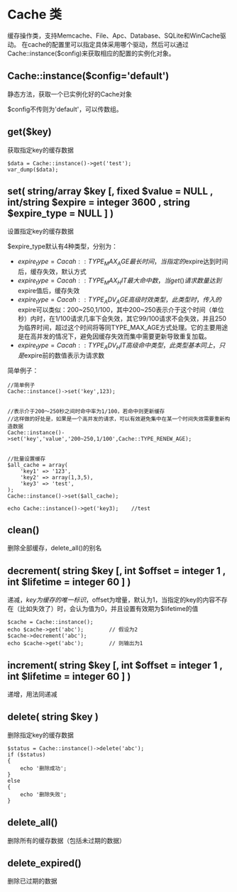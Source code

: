 Cache 类
==============
缓存操作类，支持Memcache、File、Apc、Database、SQLite和WinCache驱动。
在cache的配置里可以指定具体采用哪个驱动，然后可以通过Cache::instance($config)来获取相应的配置的实例化对象。

Cache::instance($config='default')
-----------
静态方法，获取一个已实例化好的Cache对象

$config不传则为'default'，可以传数组。

get($key)
-----------
获取指定key的缓存数据

    $data = Cache::instance()->get('test');
    var_dump($data);

set( string/array $key [, fixed $value = NULL , int/string $expire = integer 3600 , string $expire_type = NULL ] )
------------
设置指定key的缓存数据

$expire_type默认有4种类型，分别为：

* $expire_type = Cacah::TYPE_MAX_AGE 最长时间，当指定的$expire达到时间后，缓存失效，默认方式
* $expire_type = Cacah::TYPE_MAX_HIT 最大命中数，当get()请求数量达到$expire值后，缓存失效
* $expire_type = Cacah::TYPE_ADV_AGE 高级时效类型，此类型时，传入的$expire可以类似：200~250,1/100，其中200~250表示介于这个时间（单位秒）内时，在1/100请求几率下会失效，其它99/100请求不会失效，并且250为临界时间，超过这个时间将等同TYPE_MAX_AGE方式处理。它的主要用途是在高并发的情况下，避免因缓存失效而集中需要更新导致重复加载。
* $expire_type = Cacah::TYPE_ADV_HIT 高级命中类型，此类型基本同上，只是$expire前的数值表示为请求数

简单例子：

    //简单例子
    Cache::instance()->set('key',123);
    
    
    //表示介于200～250秒之间时命中率为1/100，若命中则更新缓存
    //这样做的好处是，如果是一个高并发的请求，可以有效避免集中在某一个时间失效需要重新构造数据
    Cache::instance()->set('key','value','200~250,1/100',Cache::TYPE_RENEW_AGE); 
    
    
    //批量设置缓存
    $all_cache = array(
        'key1' => '123',
        'key2' => array(1,3,5),
        'key3' => 'test',
    );
    Cache::instance()->set($all_cache);
    
    echo Cache::instance()->get('key3);    //test

clean()
-----------
删除全部缓存，delete_all()的别名

decrement( string $key [, int $offset = integer 1 , int $lifetime = integer 60 ] )
------------
递减，$key为缓存的唯一标识，$offset为增量，默认为1，当指定的key的内容不存在（比如失效了）时，会认为值为0，并且设置有效期为$lifetime的值

    $cache = Cache::instance();
    echo $cache->get('abc');        // 假设为2
    $cache->decrement('abc');
    echo $cache->get('abc');        // 则输出为1

increment( string $key [, int $offset = integer 1 , int $lifetime = integer 60 ] ) 
-------------
递增，用法同递减


delete( string $key ) 
------------
删除指定key的缓存数据

    $status = Cache::instance()->delete('abc');
    if ($status)
    {
        echo '删除成功';
    }
    else
    {
        echo '删除失败';
    }

delete_all()
------------
删除所有的缓存数据（包括未过期的数据）

delete_expired()
------------
删除已过期的数据


